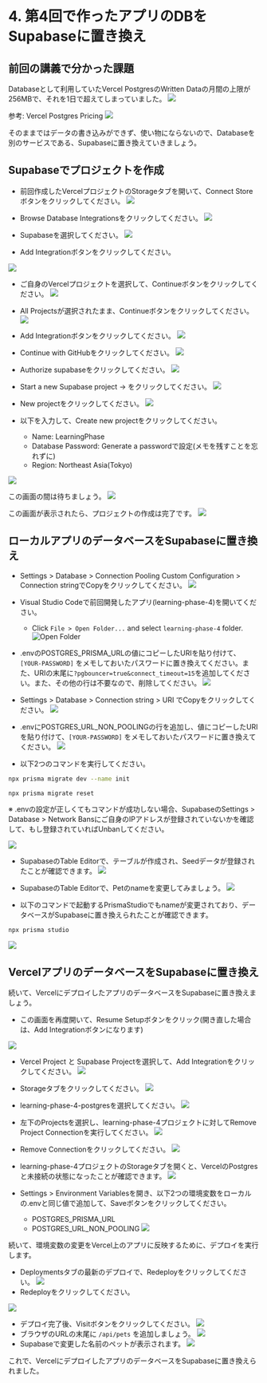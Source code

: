 # 4. 第4回で作ったアプリのDBをSupabaseに置き換え

## 前回の講義で分かった課題
Databaseとして利用していたVercel PostgresのWritten Dataの月間の上限が256MBで、それを1日で超えてしまっていました。
![](images/2023-11-23-21-58-30.png)

参考: Vercel Postgres Pricing
![](images/2023-11-23-22-00-36.png)

そのままではデータの書き込みができず、使い物にならないので、Databaseを別のサービスである、Supabaseに置き換えていきましょう。

<!-- 無料から使えるデータベース比較: https://qiita.com/takiguchi-yu/items/020e17151903011d92f6 -->
<!-- https://supabase.com/pricing -->

## Supabaseでプロジェクトを作成
- 前回作成したVercelプロジェクトのStorageタブを開いて、Connect Storeボタンをクリックしてください。
![](images/2023-11-23-22-04-24.png)

- Browse Database Integrationsをクリックしてください。
![](images/2023-11-23-22-05-05.png)

- Supabaseを選択してください。
![](images/2023-11-23-22-07-57.png)

- Add Integrationボタンをクリックしてください。

![](images/2023-11-23-22-14-21.png)

- ご自身のVercelプロジェクトを選択して、Continueボタンをクリックしてください。
![](images/2023-11-23-22-16-38.png)

- All Projectsが選択されたまま、Continueボタンをクリックしてください。
![](images/2023-11-23-22-17-21.png)

- Add Integrationボタンをクリックしてください。
![](images/2023-11-23-22-18-02.png)

- Continue with GitHubをクリックしてください。
![](images/2023-11-23-22-19-19.png)

- Authorize supabaseをクリックしてください。
![](images/2023-11-23-22-19-55.png)

- Start a new Supabase project → をクリックしてください。
![](images/2023-11-23-22-20-37.png)

- New projectをクリックしてください。
![](images/2023-11-23-22-22-05.png)

- 以下を入力して、Create new projectをクリックしてください。
  - Name: LearningPhase
  - Database Password: Generate a passwordで設定(メモを残すことを忘れずに)
  - Region: Northeast Asia(Tokyo)

![](images/2023-11-23-22-28-52.png)

この画面の間は待ちましょう。
![](images/2023-11-23-22-30-16.png)

この画面が表示されたら、プロジェクトの作成は完了です。
![](images/2023-11-23-22-31-15.png)

## ローカルアプリのデータベースをSupabaseに置き換え

<!-- 参考: Rails エンジニアが Prisma に入門する：本番デプロイ(Vercel+Supabase)編: https://zenn.dev/monicle/articles/a3c153c8127eb9 -->

- Settings > Database > Connection Pooling Custom Configuration > Connection stringでCopyをクリックしてください。
![](images/2023-11-23-23-25-10.png)

- Visual Studio Codeで前回開発したアプリ(learning-phase-4)を開いてください。
  - Click `File > Open Folder...` and select `learning-phase-4` folder.
    ![Open Folder](images/1/2023-11-17-08-40-25.png)

- .envのPOSTGRES_PRISMA_URLの値にコピーしたURIを貼り付けて、`[YOUR-PASSWORD]` をメモしておいたパスワードに置き換えてください。また、URIの末尾に`?pgbouncer=true&connect_timeout=15`を追加してください。また、その他の行は不要なので、削除してください。
![](images/2023-11-23-23-27-55.png)

- Settings > Database > Connection string > URI でCopyをクリックしてください。
![](images/2023-11-23-22-50-12.png)

- .envにPOSTGRES_URL_NON_POOLINGの行を追加し、値にコピーしたURIを貼り付けて、`[YOUR-PASSWORD]` をメモしておいたパスワードに置き換えてください。
![](images/2023-11-23-23-03-12.png)

- 以下2つのコマンドを実行してください。

```bash
npx prisma migrate dev --name init
```
```bash
npx prisma migrate reset
```

※ .envの設定が正しくてもコマンドが成功しない場合、SupabaseのSettings > Database > Network Bansにご自身のIPアドレスが登録されていないかを確認して、もし登録されていればUnbanしてください。

![](images/2023-11-23-23-15-11.png)

- SupabaseのTable Editorで、テーブルが作成され、Seedデータが登録されたことが確認できます。
![](images/2023-11-23-23-38-57.png)

- SupabaseのTable Editorで、Petのnameを変更してみましょう。
![](images/2023-11-23-23-43-15.png)

- 以下のコマンドで起動するPrismaStudioでもnameが変更されており、データベースがSupabaseに置き換えられたことが確認できます。
```bash
npx prisma studio
```
![](images/2023-11-23-23-44-22.png)


## VercelアプリのデータベースをSupabaseに置き換え
続いて、VercelにデプロイしたアプリのデータベースをSupabaseに置き換えましょう。

- この画面を再度開いて、Resume Setupボタンをクリック(開き直した場合は、Add Integrationボタンになります)

![](images/2023-11-23-23-53-11.png)

- Vercel Project と Supabase Projectを選択して、Add Integrationをクリックしてください。
![](images/2023-11-23-23-57-46.png)

- Storageタブをクリックしてください。
![](images/2023-11-24-00-01-06.png)

- learning-phase-4-postgresを選択してください。
![](images/2023-11-24-00-17-07.png)

- 左下のProjectsを選択し、learning-phase-4プロジェクトに対してRemove Project Connectionを実行してください。
![](images/2023-11-24-00-17-34.png)

- Remove Connectionをクリックしてください。
![](images/2023-11-24-00-18-21.png)

- learning-phase-4プロジェクトのStorageタブを開くと、VercelのPostgresと未接続の状態になったことが確認できます。
![](images/2023-11-24-00-19-06.png)

- Settings > Environment Variablesを開き、以下2つの環境変数をローカルの.envと同じ値で追加して、Saveボタンをクリックしてください。
  - POSTGRES_PRISMA_URL
  - POSTGRES_URL_NON_POOLING
![](images/2023-11-24-00-22-55.png)

続いて、環境変数の変更をVercel上のアプリに反映するために、デプロイを実行します。

- Deploymentsタブの最新のデプロイで、Redeployをクリックしてください。
![](images/2023-11-24-00-26-35.png)
- Redeployをクリックしてください。

![](images/2023-11-24-00-27-33.png)
- デプロイ完了後、Visitボタンをクリックしてください。
![](images/2023-11-24-00-30-22.png)
- ブラウザのURLの末尾に `/api/pets` を追加しましょう。
![](images/2023-11-24-00-31-17.png)
- Supabaseで変更した名前のペットが表示されます。
![](images/2023-11-24-00-31-38.png)

これで、VercelにデプロイしたアプリのデータベースをSupabaseに置き換えられました。
